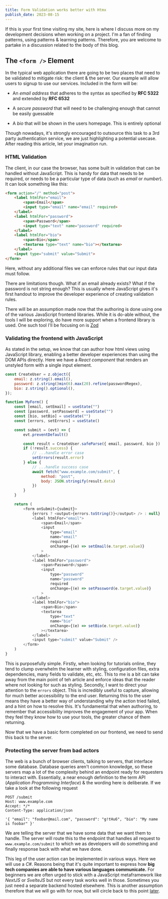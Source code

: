```yaml
---
title: Form Validation works better with Htmx
publish_date: 2023-08-15
---
```


If this is your first time visiting my site, here is where I discuss more on my development decisions when working on a project. I'm a fan of finding patterns, using patterns & learning patterns. Therefore, you are welcome to partake in a discussion related to the body of this blog.

## The `<form />` Element

In the typical web application there are going to be two places that need to be validated to mitigate risk: the client & the server. <!--  --> Our example will allow users to signup to use our services. Included in the form will be:

- An *email address* that adheres to the syntax as specified by **RFC 5322** and extended by **RFC 6532**

- A *secure password* that will need to be challenging enough that cannot be easily guessable

- A *bio* that will be shown in the users homepage. This is entirely optional

Though nowadays, it's strongly encouraged to outsource this task to a 3rd party authentication service, we are just highlighting a potential usecase. After reading this article, let your imagination run. 

### HTML Validation

The client, in our case the browser, has some built in validation that can be handled without JavaScript. This is handy for data that needs to be required, or needs to be a particular type of data (such as *email* or *number*). It can look something like this:

```html
<form action="/" method="post">
    <label htmlFor="email">
        <span>Email</span>
        <input type="email" name="email" required>
    </label>
    <label htmlFor="password">
        <span>Password</span>
        <input type="text" name="password" required>
    </label>
    <label htmlFor="bio">
        <span>Bio</span>
        <textarea type="text" name="bio"></textarea>
    </label>
    <input type="submit" value="Submit">
</form>
```

Here, without any additional files we can enforce rules that our input data must follow.

There are limitations though. What if an email already exists? What if the password is not string enough? This is usually where JavaScript gives it's first handout to improve the developer experience of creating validation rules. 

There will be an assumption made now that the authoring is done using one of the various JavaScript frontend libraries. While it is do-able without, the tools I will be exploring, do have more support when a frontend library is used. One such tool I'll be focusing on is [Zod](https://zod.dev/)

### Validating the frontend with JavaScript 

As stated in the setup, we know that can author how html views using JavaScript library, enabling a better developer experiences than using the DOM APIs directly. Here we have a *React component* that renders an unstyled form with a single input element.

```js
const CreateUser = z.object({
    email: z.string().email(),
    password: z.string()min(6).max(20).refine(passwordRegex),
    bio: z.string().optional(),
});

function MyForm() {
    const [email, setEmail] = useState("")
    const [password, setPassword] = useState("")
    const [bio, setBio] = useState("")
    const [errors, setErrors] = useState()

    const submit = (evt) => {
        evt.preventDefault()

        const result = CreateUser.safeParse({ email, password, bio })
        if (!result.success) {
            // ...handle error case
            setErrors(result.error)
        } else {
            // ...handle success case
            await fetch("www.example.com/submit", {
                method: "post",
                body: JSON.stringify(result.data)
            })
        }
    }

    return (
        <form onSubmit={submit}>
            {errors ? <output>{errors.toString()}</output> /> : null}
            <label htmlFor="email">
                <span>Email</span>
                <input 
                    type="email"
                    name="email"
                    required
                    onChange={(e) => setEmail(e.target.value)}
                >
            </label>
            <label htmlFor="password">
                <span>Password</span>
                <input 
                    type="password"
                    name="password"
                    required
                    onChange={(e) => setPassword(e.target.value)}
                >
            </label>
            <label htmlFor="bio">
                <span>Bio</span>
                <textarea 
                    type="text"
                    name="bio"
                    onChange={(e) => setBio(e.target.value)}
                ></textarea>
            </label>
            <input type="submit" value="Submit" />           
        </form>
    )
}
```

This is purposefully simple. Firstly, when looking for tutorials online, they tend to clump overwhelm the learner with styling, configuration files, extra dependencies, many fields to validate, etc, etc. This to me is a bit can take away from the main point of teh article and enforce ideas that the reader where not looking for such as styling. Secondly, I want to direct your attention to the `errors` object. This is incredibly useful to capture, allowing for much better accessibility to the end user. Returning this to the user means they have a better way of understanding why the action tried failed, and a hint on how to resolve this. It's fundamental that when authoring, to remember that accessibility improves the engagement of your app. When they feel they know how to use your tools, the greater chance of them returning.

Now that we have a basic form completed on our frontend, we need to send this back to the server.


### Protecting the server from bad actors

The web is a bunch of browser clients, talking to servers, that interface some database. Database queries aren't common knowledge, so these servers map a lot of the complexity behind an endpoint ready for requesters to interact with. Essentially, a near enough definition to the term API (*Application Programming Interface*) & the wording here is deliberate. If we take a look at the following request

```http
POST /submit
Host: www.example.com
Accept: */*
Content-Type: application/json

'{ "email": "foobar@mail.com", "password": "g!tHu6", "bio": "My name is foobar" }'
```

We are telling the server that we have some data that we want them to handle. The server will route this to the endpoint that handles all request to `www.example.com/submit` to which we as developers will do something and finally response back with what we have done. 

This leg of the user action can be implemented in various ways. Here we will use a *C#*. Reasons being that it's quite important to express how **big tech companies are able to have various languages communicate.** For beginners we are often urged to stick with a JavaScript metaframework like *NextJS* or *SvelteJS* but not every task works well in those. Sometimes you just need a separate backend hosted elsewhere. This is another assumption therefore that we will go with for now, but will circle back to this point [later](#).


```csharp

```